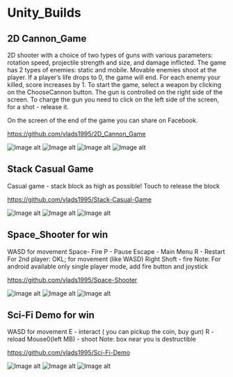 # Unity_Builds

## 2D Cannon_Game

2D shooter with a choice of two types of guns with various parameters: rotation speed, projectile strength and size, and damage inflicted. The game has 2 types of enemies: static and mobile. Movable enemies shoot at the player. If a player’s life drops to 0, the game will end. For each enemy your killed, score increases by 1. To start the game, select a weapon by clicking on the ChooseCannon button. The gun is controlled on the right side of the screen. To charge the gun you need to click on the left side of the screen, for a shot - release it.

On the screen of the end of the game you can share on Facebook.

https://github.com/vlads1995/2D_Cannon_Game

![Image alt](https://github.com/vlads1995/Unity_Builds/raw/master/Image/Bluestacks_2019-04-04_14-08-07.png)
![Image alt](https://github.com/vlads1995/Unity_Builds/raw/master/Image/Bluestacks_2019-04-04_14-08-12.png)
![Image alt](https://github.com/vlads1995/Unity_Builds/raw/master/Image/Bluestacks_2019-04-04_14-08-33.png)
![Image alt](https://github.com/vlads1995/Unity_Builds/raw/master/Image/Bluestacks_2019-04-04_14-08-45.png)

## Stack Casual Game
Casual game - stack block as high as possible!
Touch to release the block

https://github.com/vlads1995/Stack-Casual-Game

![Image alt](https://github.com/vlads1995/Unity_Builds/raw/master/Image/Bluestacks_2019-04-04_13-38-08.png)
![Image alt](https://github.com/vlads1995/Unity_Builds/raw/master/Image/Bluestacks_2019-04-04_13-38-40.png)
![Image alt](https://github.com/vlads1995/Unity_Builds/raw/master/Image/Bluestacks_2019-04-04_13-38-55.png)

## Space_Shooter for win
WASD for movement
Space- Fire
P - Pause
Escape - Main Menu
R - Restart
For 2nd player:
OKL; for movement (like WASD)
Right Shoft - fire
Note: For android available only single player mode, add fire button and joystick

https://github.com/vlads1995/Space-Shooter

![Image alt](https://github.com/vlads1995/Unity_Builds/raw/master/Image/Bluestacks_2019-04-04_14-02-45.png)
![Image alt](https://github.com/vlads1995/Unity_Builds/raw/master/Image/Bluestacks_2019-04-04_14-03-19.png)
![Image alt](https://github.com/vlads1995/Unity_Builds/raw/master/Image/Bluestacks_2019-04-04_14-03-40.png)

## Sci-Fi Demo for win
WASD for movement
E - interact ( you can pickup the coin, buy gun)
R - reload
Mouse0(left MB) - shoot
Note: box near you is destructible

https://github.com/vlads1995/Sci-Fi-Demo

![Image alt](https://github.com/vlads1995/Unity_Builds/raw/master/Image/Sci-Fi_Demo_2019-04-04_13-42-47.jpg)
![Image alt](https://github.com/vlads1995/Unity_Builds/raw/master/Image/Sci-Fi_Demo_2019-04-04_13-42-57.jpg)
![Image alt](https://github.com/vlads1995/Unity_Builds/raw/master/Image/Sci-Fi_Demo_2019-04-04_13-43-17.png)
